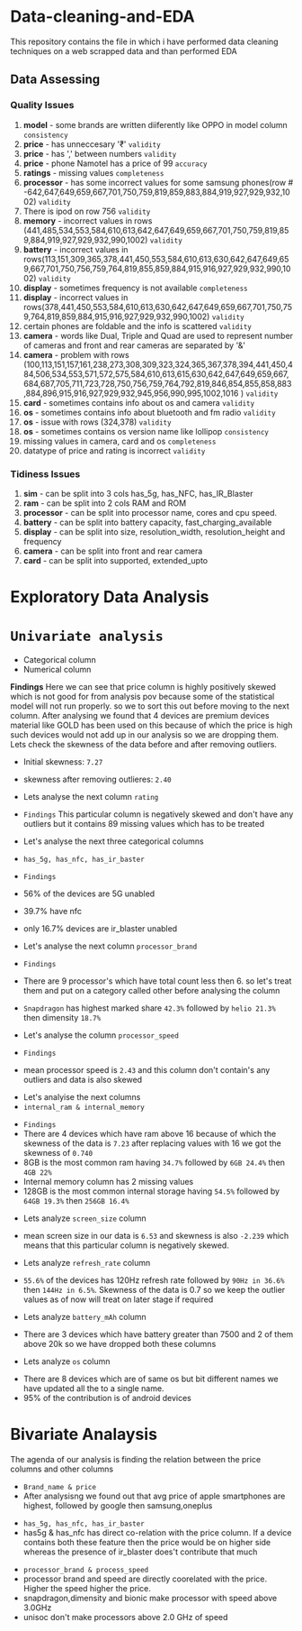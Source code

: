 # Data-cleaning-and-EDA
This repository contains the file in which i have performed data cleaning techniques on a web scrapped data and than performed EDA

## Data Assessing

### Quality Issues

1. **model** - some brands are written diiferently like OPPO in model column `consistency`
2. **price** - has unneccesary '₹' `validity`
3. **price** - has ',' between numbers `validity`
4. **price** - phone Namotel has a price of 99 `accuracy`
5. **ratings** - missing values `completeness`
6. **processor** - has some incorrect values for some samsung phones(row # -642,647,649,659,667,701,750,759,819,859,883,884,919,927,929,932,1002) `validity`
7. There is ipod on row 756 `validity`
8. **memory** - incorrect values in rows (441,485,534,553,584,610,613,642,647,649,659,667,701,750,759,819,859,884,919,927,929,932,990,1002) `validity`
9. **battery** - incorrect values in rows(113,151,309,365,378,441,450,553,584,610,613,630,642,647,649,659,667,701,750,756,759,764,819,855,859,884,915,916,927,929,932,990,1002) `validity`
10. **display** - sometimes frequency is not available `completeness`
11. **display** - incorrect values in rows(378,441,450,553,584,610,613,630,642,647,649,659,667,701,750,759,764,819,859,884,915,916,927,929,932,990,1002) `validity`
12. certain phones are foldable and the info is scattered `validity`
13. **camera** - words like Dual, Triple and Quad are used to represent number of cameras and front and rear cameras are separated by '&'
14. **camera** - problem with rows (100,113,151,157,161,238,273,308,309,323,324,365,367,378,394,441,450,484,506,534,553,571,572,575,584,610,613,615,630,642,647,649,659,667,684,687,705,711,723,728,750,756,759,764,792,819,846,854,855,858,883,884,896,915,916,927,929,932,945,956,990,995,1002,1016
) `validity`
15. **card** - sometimes contains info about os and camera `validity`
16. **os** - sometimes contains info about bluetooth and fm radio `validity`
17. **os** - issue with rows (324,378) `validity`
18. **os** - sometimes contains os version name like lollipop `consistency`
19. missing values in camera, card and os `completeness`
20. datatype  of price and rating is incorrect `validity`



### Tidiness Issues

1. **sim** - can be split into 3 cols has_5g, has_NFC, has_IR_Blaster
2. **ram** - can be split into 2 cols RAM and ROM
3. **processor** - can be split into processor name, cores and cpu speed.
4. **battery** - can be split into battery capacity, fast_charging_available
5. **display** - can be split into size, resolution_width, resolution_height and frequency
6. **camera** - can be split into front and rear camera
7. **card** - can be split into supported, extended_upto


# Exploratory Data Analysis
# `Univariate analysis`
* Categorical column
* Numerical column

**Findings**
Here we can see that price column is highly positively skewed which is not good for from analysis pov because some of the statistical model will not run properly. so we to sort this out before moving to the next column. After analysing we found that 4 devices are premium devices material like GOLD has been used on this because of which the price is high such devices would not add up in our analysis so we are dropping them. Lets check the skewness of the data before and after removing outliers.
* Initial skewness: `7.27`
* skewness after removing outlieres: `2.40`

* Lets analyse the next column `rating`
* `Findings`
This particular column is negatively skewed and don't have any outliers but it contains 89 missing values which has to be treated

* Let's analyse the next three categorical columns 
* `has_5g, has_nfc, has_ir_baster`
- `Findings` 
- 56% of the devices are 5G unabled
- 39.7% have nfc
- only 16.7% devices are ir_blaster unabled

- Let's analyse the next column `processor_brand`
- `Findings`
- There are 9 processor's which have total count less then 6. so let's treat them and put on a category called other before analysing the column
- `Snapdragon` has highest marked share `42.3%` followed by `helio 21.3%` then dimensity `18.7%`

- Let's analyse the  column `processor_speed`
- `Findings`
- mean processor speed is `2.43` and this column don't contain's any outliers and data is also skewed

* Let's analyise the next columns
* `internal_ram & internal_memory`
- `Findings`
- There are 4 devices which have ram above 16 because of which the skewness of the data is `7.23` after replacing values with 16 we got the skewness of `0.740`
- 8GB is the most common ram having `34.7%` followed by `6GB 24.4%` then `4GB 22%`
- Internal memory column has 2 missing values
- 128GB is the most common internal storage having `54.5%` followed by `64GB 19.3%` then `256GB 16.4%`

* Lets analyze `screen_size` column
- mean screen size in our data is `6.53` and skewness is also `-2.239` which means that this particular column is negatively skewed.

* Lets analyze `refresh_rate` column
- `55.6%` of the devices has 120Hz refresh rate followed by `90Hz in 36.6%` then `144Hz in 6.5%`. Skewness of the data is 0.7 so we keep the outlier values as of now will treat on later stage if required

* Lets analyze `battery_mAh` column
- There are 3 devices which have battery greater than 7500 and 2 of them above 20k so we have dropped both these columns
  
* Lets analyze `os` column
- There are 8 devices which are of same os but bit different names we have updated all the to a single name.
- 95% of the contribution is of android devices

# **Bivariate Analaysis**
The agenda of our analysis is finding the relation between the price columns and other columns
- `Brand_name & price`
- After analysisng we found out that avg price of apple smartphones are highest, followed by google then samsung,oneplus
* `has_5g, has_nfc, has_ir_baster`
* has5g & has_nfc has direct co-relation with the price column. If a device contains both these feature then the price would be on higher side whereas the presence of ir_blaster does't contribute that much
- `processor_brand & process_speed`
- processor brand and speed are directly coorelated with the price. Higher the speed higher the price. 
- snapdragon,dimensity and bionic make processor with speed above 3.0GHz
- unisoc don't make processors above 2.0 GHz of speed

